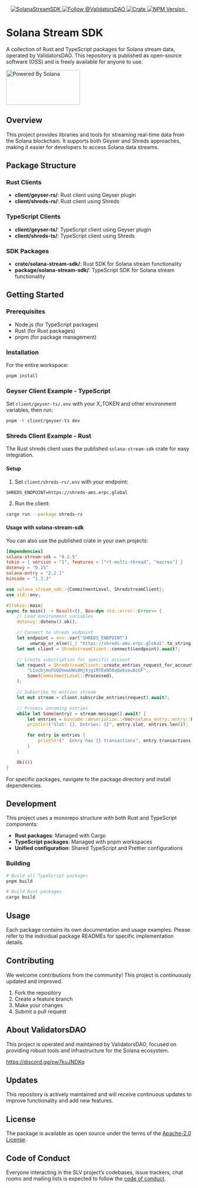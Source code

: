 <p align="center">
  <a href="https://slv.dev/" target="_blank">
    <img src="https://storage.validators.solutions/SolanaStreamSDK.jpg" alt="SolanaStreamSDK" />
  </a>
  <a href="https://twitter.com/intent/follow?screen_name=ValidatorsDAO" target="_blank">
    <img src="https://img.shields.io/twitter/follow/ValidatorsDAO.svg?label=Follow%20@ValidatorsDAO" alt="Follow @ValidatorsDAO" />
  </a>
  <a href="https://crates.io/crates/solana-stream-sdk">
    <img alt="Crate" src="https://img.shields.io/crates/v/solana-stream-sdk?label=solana-stream-sdk&color=fc8d62&logo=rust">
    </a>
  <a href="https://www.npmjs.com/package/@validators-dao/solana-stream-sdk">
    <img alt="NPM Version" src="https://img.shields.io/npm/v/@validators-dao/solana-stream-sdk?color=268bd2&label=version&logo=npm">
  </a>
  <a aria-label="License" href="https://github.com/ValidatorsDAO/solana-stream/blob/main/LICENSE.txt">
    <img alt="" src="https://badgen.net/badge/license/Apache/blue">
  </a>
  <a aria-label="Code of Conduct" href="https://github.com/ValidatorsDAO/solana-stream/blob/main/CODE_OF_CONDUCT.md">
    <img alt="" src="https://img.shields.io/badge/Contributor%20Covenant-2.1-4baaaa.svg">
  </a>
</p>

# Solana Stream SDK

A collection of Rust and TypeScript packages for Solana stream data, operated by ValidatorsDAO. This repository is published as open-source software (OSS) and is freely available for anyone to use.

<a href="https://solana.com/">
  <img src="https://storage.slv.dev/PoweredBySolana.svg" alt="Powered By Solana" width="200px" height="95px">
</a>

## Overview

This project provides libraries and tools for streaming real-time data from the Solana blockchain. It supports both Geyser and Shreds approaches, making it easier for developers to access Solana data streams.

## Package Structure

### Rust Clients

- **client/geyser-rs/**: Rust client using Geyser plugin
- **client/shreds-rs/**: Rust client using Shreds

### TypeScript Clients

- **client/geyser-ts/**: TypeScript client using Geyser plugin
- **client/shreds-ts/**: TypeScript client using Shreds

### SDK Packages

- **crate/solana-stream-sdk/**: Rust SDK for Solana stream functionality
- **package/solana-stream-sdk/**: TypeScript SDK for Solana stream functionality

## Getting Started

### Prerequisites

- Node.js (for TypeScript packages)
- Rust (for Rust packages)
- pnpm (for package management)

### Installation

For the entire workspace:

```bash
pnpm install
```

### Geyser Client Example - TypeScript

Set `client/geyser-ts/.env` with your X_TOKEN and other environment variables, then run:

```bash
pnpm -F client/geyser-ts dev
```

### Shreds Client Example - Rust

The Rust shreds client uses the published `solana-stream-sdk` crate for easy integration.

#### Setup

1. Set `client/shreds-rs/.env` with your endpoint:

```env
SHREDS_ENDPOINT=https://shreds-ams.erpc.global
```

2. Run the client:

```bash
cargo run --package shreds-rs
```

#### Usage with solana-stream-sdk

You can also use the published crate in your own projects:

```toml
[dependencies]
solana-stream-sdk = "0.2.5"
tokio = { version = "1", features = ["rt-multi-thread", "macros"] }
dotenvy = "0.15"
solana-entry = "2.2.1"
bincode = "1.3.3"
```

```rust
use solana_stream_sdk::{CommitmentLevel, ShredstreamClient};
use std::env;

#[tokio::main]
async fn main() -> Result<(), Box<dyn std::error::Error>> {
    // Load environment variables
    dotenvy::dotenv().ok();

    // Connect to shreds endpoint
    let endpoint = env::var("SHREDS_ENDPOINT")
        .unwrap_or_else(|_| "https://shreds-ams.erpc.global".to_string());
    let mut client = ShredstreamClient::connect(&endpoint).await?;

    // Create subscription for specific account
    let request = ShredstreamClient::create_entries_request_for_account(
        "L1ocbjmuFUQDVwwUWi8HjXjg1RYEeN58qQx6iouAsGF",
        Some(CommitmentLevel::Processed),
    );

    // Subscribe to entries stream
    let mut stream = client.subscribe_entries(request).await?;

    // Process incoming entries
    while let Some(entry) = stream.message().await? {
        let entries = bincode::deserialize::<Vec<solana_entry::entry::Entry>>(&entry.entries)?;
        println!("Slot: {}, Entries: {}", entry.slot, entries.len());

        for entry in entries {
            println!("  Entry has {} transactions", entry.transactions.len());
        }
    }

    Ok(())
}
```

For specific packages, navigate to the package directory and install dependencies.

## Development

This project uses a monorepo structure with both Rust and TypeScript components:

- **Rust packages**: Managed with Cargo
- **TypeScript packages**: Managed with pnpm workspaces
- **Unified configuration**: Shared TypeScript and Prettier configurations

### Building

```bash
# Build all TypeScript packages
pnpm build

# Build Rust packages
cargo build
```

## Usage

Each package contains its own documentation and usage examples. Please refer to the individual package READMEs for specific implementation details.

## Contributing

We welcome contributions from the community! This project is continuously updated and improved.

1. Fork the repository
2. Create a feature branch
3. Make your changes
4. Submit a pull request

## About ValidatorsDAO

This project is operated and maintained by ValidatorsDAO, focused on providing robust tools and infrastructure for the Solana ecosystem.

https://discord.gg/pw7kuJNDKq

## Updates

This repository is actively maintained and will receive continuous updates to improve functionality and add new features.

## License

The package is available as open source under the terms of the
[Apache-2.0 License](https://www.apache.org/licenses/LICENSE-2.0).

## Code of Conduct

Everyone interacting in the SLV project’s codebases, issue trackers, chat rooms
and mailing lists is expected to follow the
[code of conduct](https://github.com/ValidatorsDAO/solana-stream/blob/main/CODE_OF_CONDUCT.md).
